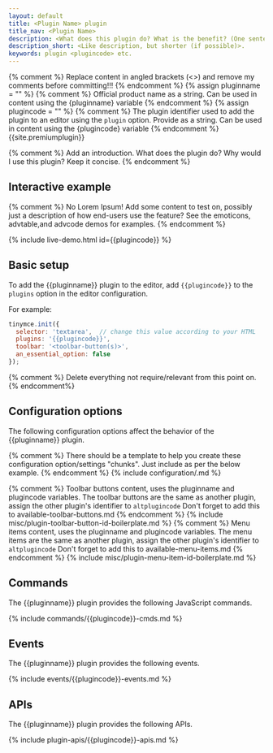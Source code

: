 ```yaml
---
layout: default
title: <Plugin Name> plugin
title_nav: <Plugin Name>
description: <What does this plugin do? What is the benefit? (One sentence description)>.
description_short: <Like description, but shorter (if possible)>.
keywords: plugin <plugincode> etc.
---
```

{% comment %} Replace content in angled brackets (<>) and remove my comments before committing!!! {% endcomment %}
{% assign pluginname = "<Plugin Name>" %} {% comment %} Official product name as a string. Can be used in content using the {pluginname} variable {% endcomment %}
{% assign plugincode = "<plugincode>" %} {% comment %} The plugin identifier used to add the plugin to an editor using the `plugin` option. Provide as a string. Can be used in content using the {plugincode} variable {% endcomment %}
{{site.premiumplugin}}

{% comment %}
  Add an introduction. What does the plugin do? Why would I use this plugin? Keep it concise.
{% endcomment %}

## Interactive example

{% comment %}
  No Lorem Ipsum! Add some content to test on, possibly just a description of how end-users use the feature?
  See the emoticons, advtable,and advcode demos for examples.
{% endcomment %}

{% include live-demo.html id={{plugincode}} %}

## Basic setup

To add the {{pluginname}} plugin to the editor, add `{{plugincode}}` to the `plugins` option in the editor configuration.

For example:

```js
tinymce.init({
  selector: 'textarea',  // change this value according to your HTML
  plugins: '{{plugincode}}',
  toolbar: '<toolbar-button(s)>',
  an_essential_option: false
});
```

{% comment %} Delete everything not require/relevant from this point on. {% endcomment%}

## Configuration options

The following configuration options affect the behavior of the {{pluginname}} plugin.

{% comment %}
  There should be a template to help you create these configuration option/settings "chunks".
  Just include as per the below example.
{% endcomment %}
{% include configuration/<setting-name-in-hyphen-case>.md %}

{% comment %}
  Toolbar buttons content, uses the pluginname and plugincode variables.
  The toolbar buttons are the same as another plugin, assign the other plugin's identifier to `altplugincode`
  Don't forget to add this to available-toolbar-buttons.md
{% endcomment %}
{% include misc/plugin-toolbar-button-id-boilerplate.md %}
{% comment %}
  Menu items content, uses the pluginname and plugincode variables.
  The menu items are the same as another plugin, assign the other plugin's identifier to `altplugincode`
  Don't forget to add this to available-menu-items.md
{% endcomment %}
{% include misc/plugin-menu-item-id-boilerplate.md %}

## Commands

The {{pluginname}} plugin provides the following JavaScript commands.

{% include commands/{{plugincode}}-cmds.md %}

## Events

The {{pluginname}} plugin provides the following events.

{% include events/{{plugincode}}-events.md %}

## APIs

The {{pluginname}} plugin provides the following APIs.

{% include plugin-apis/{{plugincode}}-apis.md %}
